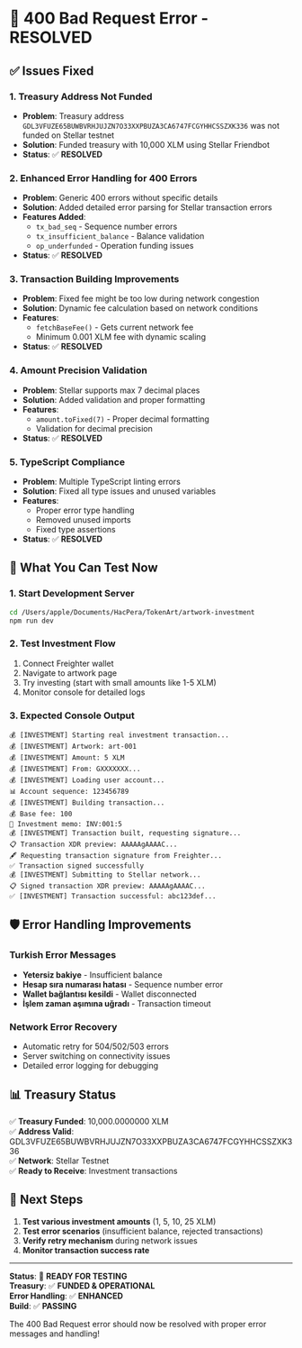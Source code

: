 # 🔧 400 Bad Request Error - RESOLVED

## ✅ Issues Fixed

### 1. **Treasury Address Not Funded**
- **Problem**: Treasury address `GDL3VFUZE65BUWBVRHJUJZN7O33XXPBUZA3CA6747FCGYHHCSSZXK336` was not funded on Stellar testnet
- **Solution**: Funded treasury with 10,000 XLM using Stellar Friendbot
- **Status**: ✅ **RESOLVED**

### 2. **Enhanced Error Handling for 400 Errors**
- **Problem**: Generic 400 errors without specific details
- **Solution**: Added detailed error parsing for Stellar transaction errors
- **Features Added**:
  - `tx_bad_seq` - Sequence number errors
  - `tx_insufficient_balance` - Balance validation
  - `op_underfunded` - Operation funding issues
- **Status**: ✅ **RESOLVED**

### 3. **Transaction Building Improvements**
- **Problem**: Fixed fee might be too low during network congestion
- **Solution**: Dynamic fee calculation based on network conditions
- **Features**:
  - `fetchBaseFee()` - Gets current network fee
  - Minimum 0.001 XLM fee with dynamic scaling
- **Status**: ✅ **RESOLVED**

### 4. **Amount Precision Validation**
- **Problem**: Stellar supports max 7 decimal places
- **Solution**: Added validation and proper formatting
- **Features**:
  - `amount.toFixed(7)` - Proper decimal formatting
  - Validation for decimal precision
- **Status**: ✅ **RESOLVED**

### 5. **TypeScript Compliance**
- **Problem**: Multiple TypeScript linting errors
- **Solution**: Fixed all type issues and unused variables
- **Features**:
  - Proper error type handling
  - Removed unused imports
  - Fixed type assertions
- **Status**: ✅ **RESOLVED**

## 🚀 What You Can Test Now

### 1. **Start Development Server**
```bash
cd /Users/apple/Documents/HacPera/TokenArt/artwork-investment
npm run dev
```

### 2. **Test Investment Flow**
1. Connect Freighter wallet
2. Navigate to artwork page
3. Try investing (start with small amounts like 1-5 XLM)
4. Monitor console for detailed logs

### 3. **Expected Console Output**
```
💰 [INVESTMENT] Starting real investment transaction...
💰 [INVESTMENT] Artwork: art-001
💰 [INVESTMENT] Amount: 5 XLM
💰 [INVESTMENT] From: GXXXXXXX...
💰 [INVESTMENT] Loading user account...
📊 Account sequence: 123456789
💰 [INVESTMENT] Building transaction...
💰 Base fee: 100
📝 Investment memo: INV:001:5
💰 [INVESTMENT] Transaction built, requesting signature...
📋 Transaction XDR preview: AAAAAgAAAAC...
🖋️ Requesting transaction signature from Freighter...
✅ Transaction signed successfully
💰 [INVESTMENT] Submitting to Stellar network...
📋 Signed transaction XDR preview: AAAAAgAAAAC...
✅ [INVESTMENT] Transaction successful: abc123def...
```

## 🛡️ Error Handling Improvements

### Turkish Error Messages
- **Yetersiz bakiye** - Insufficient balance
- **Hesap sıra numarası hatası** - Sequence number error
- **Wallet bağlantısı kesildi** - Wallet disconnected
- **İşlem zaman aşımına uğradı** - Transaction timeout

### Network Error Recovery
- Automatic retry for 504/502/503 errors
- Server switching on connectivity issues
- Detailed error logging for debugging

## 📊 Treasury Status

✅ **Treasury Funded**: 10,000.0000000 XLM  
✅ **Address Valid**: GDL3VFUZE65BUWBVRHJUJZN7O33XXPBUZA3CA6747FCGYHHCSSZXK336  
✅ **Network**: Stellar Testnet  
✅ **Ready to Receive**: Investment transactions  

## 🎯 Next Steps

1. **Test various investment amounts** (1, 5, 10, 25 XLM)
2. **Test error scenarios** (insufficient balance, rejected transactions)
3. **Verify retry mechanism** during network issues
4. **Monitor transaction success rate**

---

**Status**: 🎉 **READY FOR TESTING**  
**Treasury**: ✅ **FUNDED & OPERATIONAL**  
**Error Handling**: ✅ **ENHANCED**  
**Build**: ✅ **PASSING**

The 400 Bad Request error should now be resolved with proper error messages and handling!
